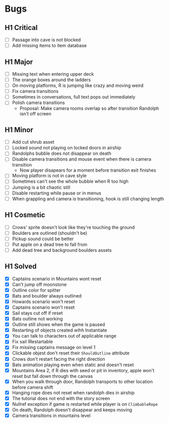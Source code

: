# Bugs

## H1 Critical

* [ ] Passage into cave is not blocked
* [ ] Add missing items to item database

## H1 Major

* [ ] Missing text when entering upper deck
* [ ] The orange boxes around the ladders
* [ ] On moving platforms, R is jumping like crazy and moving weird
* [ ] Fix camera transitions
* [ ] Sometimes in conversations, full text pops out immediately
* [ ] Polish camera transitions
    * Proposal: Make camera rooms overlap so after transition Randolph isn't off screen

## H1 Minor

* [ ] Add cut shrub asset
* [ ] Locked sound not playing on locked doors in airship
* [ ] Randolphs bubble does not disappear on death
* [ ] Disable camera transitions and mouse event when there is camera transition
    * Now player disapears for a moment before transition exit finishes
* [ ] Moving platform is not in cave style
* [ ] Sometimes can't see the whole bubble when R too high
* [ ] Jumping is a bit chaotic still
* [ ] Disable restarting while pause or in menus
* [ ] When grappling and camera is transitioning, hook is still changing length

## H1 Cosmetic

* [ ] Crows' sprite doesn't look like they're touching the ground
* [ ] Boulders are outlined (shouldn't be)
* [ ] Pickup sound could be better
* [ ] Put apple on a dead tree to fall from
* [ ] Add dead tree and background boulders assets

## H1 Solved

* [x] Captains scenario in Mountains wont reset
* [x] Can't jump off moonstone
* [x] Outline color for spitter
* [x] Bats and boulder always outlined
* [x] Howards scenario won't reset
* [x] Captains scenario won't reset
* [x] Sail stays cut off if reset
* [x] Bats outline not working
* [x] Outline still shows when the game is paused
* [x] Restarting of objects created wihh Instantiate
* [x] You can talk to characters out of applicable range
* [x] Fix sail IRestartable
* [x] Fix missing captains message on level 1
* [x] Clickable objest don't reset their `ShouldOutline` attribute
* [x] Crows don't restart facing the right direction
* [x] Bats animation playing even when static and doesn't reset
* [x] Mountains Area 2, if R dies with seed or pit in inventory, apple won't reset but fall down through the canvas
* [x] When you walk through door, Randolph transports to other location before camera shift
* [x] Hanging rope does not reset when randolph dies in airship
* [x] The tutorial does not end with the story screen
* [x] Nullref exception if game is restarted while player is on `ClimbableRope`
* [x] On death, Randolph doesn't disappear and keeps moving
* [x] Camera transitions in mountains level
